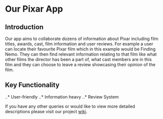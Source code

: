 Our Pixar App
==============

Introduction
-------------

Our app aims to collaborate dozens of information about Pixar including film titles, awards, cast, film information and user reviews. For example a user can locate their favourite Pixar film which in this example would be Finding Nemo. They can then find relevant information relating to that film like what other films the director has been a part of, what cast members are in this film and they can choose to leave a review showcasing their opinion of the film. 

Key Functionality
-----------------


..* User-friendly
..* Information heavy
..* Review System

If you have any other queries or would like to view more detailed descriptions please visit our project [wiki](https://githun.com/MatthewWhitworth/PixarApp/wiki).
